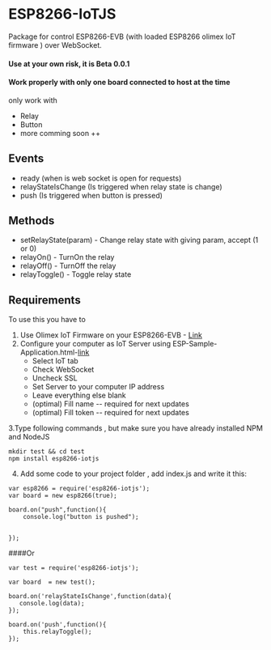 # ESP8266-IoTJS
Package for control ESP8266-EVB (with loaded ESP8266 olimex IoT firmware ) over WebSocket.
#### Use at your own risk, it is Beta 0.0.1
#### Work properly with only one board connected to host at the time
only work with 
* Relay
* Button
* more comming soon ++

 ## Events
 - ready (when is web socket is open for requests)
 - relayStateIsChange (Is triggered when relay state is change)
 - push (Is triggered when button is pressed)


 ## Methods
 - setRelayState(param) - Change relay state with giving param, accept (1 or 0)
 - relayOn() - TurnOn the relay
 - relayOff() - TurnOff the relay
 - relayToggle() - Toggle relay state


 ## Requirements

To use this you have to

1. Use Olimex IoT Firmware on your ESP8266-EVB - [Link](https://github.com/OLIMEX/ESP8266/tree/master/IoT%20Firmware)
2. Configure your computer as IoT Server using ESP-Sample-Application.html-[link](https://github.com/OLIMEX/ESP8266/tree/master/IoT%20Firmware/document)
	* Select IoT tab
	* Check WebSocket
	* Uncheck SSL
	* Set Server to your computer IP address
	* Leave everything else blank
	* (optimal) Fill name -- required for next updates 
	* (optimal) Fill token -- required for next updates  

3.Type following commands , but make sure you have already installed NPM and NodeJS
```
mkdir test && cd test
npm install esp8266-iotjs

```

4. Add some code to your project folder , add index.js and write it this:
```
var esp8266 = require('esp8266-iotjs');
var board = new esp8266(true);

board.on("push",function(){
    console.log("button is pushed");


});

```

####Or 
```
var test = require('esp8266-iotjs');

var board  = new test();

board.on('relayStateIsChange',function(data){
   console.log(data); 
});

board.on('push',function(){
    this.relayToggle();
});

